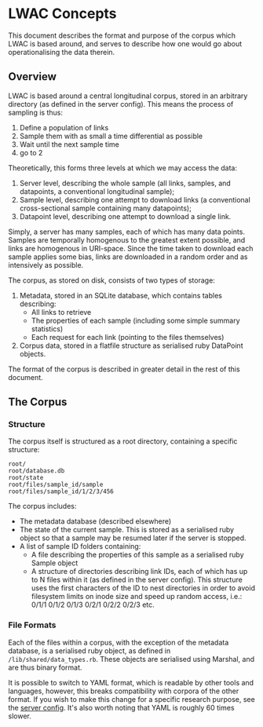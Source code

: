 LWAC Concepts
=============
This document describes the format and purpose of the corpus which LWAC is based around, and serves to describe how one would go about operationalising the data therein.


Overview
--------
LWAC is based around a central longitudinal corpus, stored in an arbitrary directory (as defined in the server config).  This means the process of sampling is thus:

 1. Define a population of links
 2. Sample them with as small a time differential as possible
 3. Wait until the next sample time
 4. go to 2

Theoretically, this forms three levels at which we may access the data:

 1. Server level, describing the whole sample (all links, samples, and datapoints, a conventional longitudinal sample);
 2. Sample level, describing one attempt to download links (a conventional cross-sectional sample containing many datapoints);
 3. Datapoint level, describing one attempt to download a single link.

Simply, a server has many samples, each of which has many data points.  Samples are temporally homogenous to the greatest extent possible, and links are homogenous in URI-space.  Since the time taken to download each sample applies some bias, links are downloaded in a random order and as intensively as possible.

The corpus, as stored on disk, consists of two types of storage:

 1. Metadata, stored in an SQLite database, which contains tables describing:
     * All links to retrieve
     * The properties of each sample (including some simple summary statistics)
     * Each request for each link (pointing to the files themselves)
 2. Corpus data, stored in a flatfile structure as serialised ruby DataPoint objects.

The format of the corpus is described in greater detail in the rest of this document.


The Corpus
----------

### Structure
The corpus itself is structured as a root directory, containing a specific structure:

    root/
    root/database.db
    root/state
    root/files/sample_id/sample
    root/files/sample_id/1/2/3/456


The corpus includes:

 * The metadata database (described elsewhere)
 * The state of the current sample.  This is stored as a serialised ruby object so that a sample may be resumed later if the server is stopped.
 * A list of sample ID folders containing:
   * A file describing the properties of this sample as a serialised ruby Sample object
   * A structure of directories describing link IDs, each of which has up to N files within it (as defined in the server config).  This structure uses the first characters of the ID to nest directories in order to avoid filesystem limits on inode size and speed up random access, i.e.:
      0/1/1
      0/1/2
      0/1/3
      0/2/1
      0/2/2
      0/2/3
      etc.


### File Formats
Each of the files within a corpus, with the exception of the metadata database, is a serialised ruby object, as defined in `/lib/shared/data_types.rb`.  These objects are serialised using Marshal, and are thus binary format.

It is possible to switch to YAML format, which is readable by other tools and languages, however, this breaks compatibility with corpora of the other format.  If you wish to make this change for a specific research purpose, see the [server config](server_config.yml).  It's also worth noting that YAML is roughly 60 times slower.


